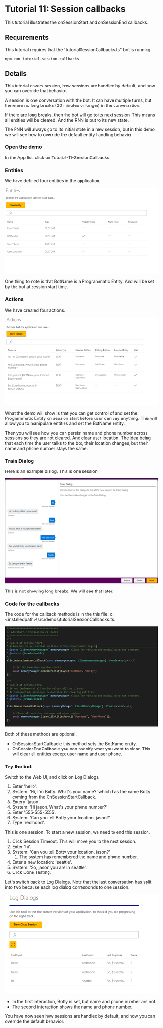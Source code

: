 # Tutorial 11: Session callbacks
This tutorial illustrates the onSessionStart and onSessionEnd callbacks.

## Requirements
This tutorial requires that the "tutorialSessionCallbacks.ts" bot is running.

	npm run tutorial-session-callbacks

## Details
This tutorial covers session, how sessions are handled by default, and how you can override that behavior.

A session is one conversation with the bot. It can have multiple turns, but there are no long breaks (30 minutes or longer) in the conversation.

If there are long breaks, then the bot will go to its next session. This means all entities will be cleared. And the RNN is put to its new state. 

The RNN will always go to its initial state in a new session, but in this demo we will see how to override the default entity handling behavior.


### Open the demo

In the App list, click on Tutorial-11-SessionCallbacks. 

### Entities

We have defined four entities in the application.

![](images/tutorial11_entities.PNG)

One thing to note is that BotName is a Programmatic Entity. And will be set by the bot at session start time.


### Actions

We have created four actions. 

![](images/tutorial11_actions.PNG)

What the demo will show is that you can get control of and set the Programmatic Entity on session start before user can say anything. This will allow you to manipulate entities and set the BotName entity.

Then you will see how you can persist name and phone number across sessions so they are not cleared. And clear user location. The idea being that each time the user talks to the bot, their location changes, but their name and phone number stays the same.

### Train Dialog

Here is an example dialog. This is one session.

![](images/tutorial11_traindialog.PNG)

This is not showing long breaks. We will see that later.

### Code for the callbacks

The code for the callback methods is in the this file: 
c:\<installedpath>\src\demos\tutorialSessionCallbacks.ts.

![](images/tutorial11_code.PNG)

Both of these methods are optional.

- OnSessionStartCallback: this method sets the BotName entity.
- OnSessionEndCallback: you can specify what you want to clear. This will clear all entities except user name and user phone.

### Try the bot

Switch to the Web UI, and click on Log Dialogs.

1. Enter 'hello'.
2. System: 'Hi, I'm Botty. What's your name?' which has the name Botty coming from the OnSessionStartCallback.
3. Entery 'jason'.
4. System: 'Hi jason. What's your phone number?'
5. Enter '555-555-5555'.
6. System: 'Can you tell Botty your location, jason?'
7. Type 'redmond'.

This is one session. To start a new session, we need to end this session. 

1. Click Session Timeout. This will move you to the next session.
1. Enter 'hi'.
2. System: 'Can you tell Botty your location, jason?'
	1. The system has remembered the name and phone number.
2. Enter a new location: 'seattle'.
3. System: 'So, jason you are in seattle'.
4. Click Done Testing.

Let's switch back to Log Dialogs. Note that the last conversation has split into two because each log dialog corresponds to one session.  

![](images/tutorial11_splitdialogs.PNG)

- In the first interaction, Botty is set, but name and phone number are not.
- The second interaction shows the name and phone number.


You have now seen how sessions are handled by default, and how you can override the default behavior. 
